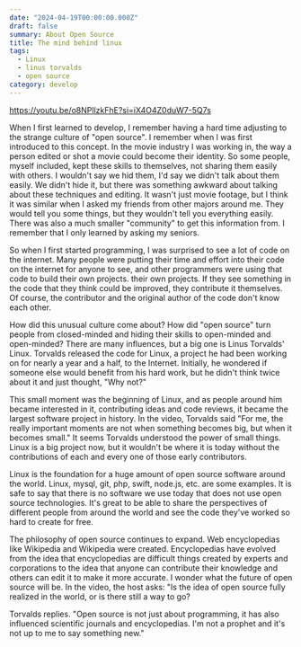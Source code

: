 ```yaml
---
date: "2024-04-19T00:00:00.000Z"
draft: false
summary: About Open Source
title: The mind behind linux
tags:
  - Linux
  - linus torvalds
  - open source
category: develop
---
```


https://youtu.be/o8NPllzkFhE?si=iX4O4Z0duW7-5Q7s

When I first learned to develop, I remember having a hard time adjusting to the strange culture of "open source". I remember when I was first introduced to this concept. In the movie industry I was working in, the way a person edited or shot a movie could become their identity.
So some people, myself included, kept these skills to themselves, not sharing them easily with others. I wouldn't say we hid them, I'd say we didn't talk about them easily.
We didn't hide it, but there was something awkward about talking about these techniques and editing. It wasn't just movie footage, but I think it was similar when I asked my friends from other majors around me. They would tell you some things, but they wouldn't tell you everything easily. There was also a much smaller "community" to get this information from. I remember that I only learned by asking my seniors.

So when I first started programming, I was surprised to see a lot of code on the internet. Many people were putting their time and effort into their code on the internet for anyone to see, and other programmers were using that code to build their own projects.
their own projects. If they see something in the code that they think could be improved, they contribute it themselves. Of course, the contributor and the original author of the code don't know each other.

How did this unusual culture come about? How did "open source" turn people from closed-minded and hiding their skills to open-minded and open-minded? There are many influences, but a big one is Linus Torvalds' Linux. Torvalds released the code for Linux, a project he had been working on for nearly a year and a half, to the Internet. Initially, he wondered if someone else would benefit from his hard work, but he didn't think twice about it and just thought, "Why not?"

This small moment was the beginning of Linux, and as people around him became interested in it, contributing ideas and code reviews, it became the largest software project in history. In the video, Torvalds said "For me, the really important moments are not when something becomes big, but when it becomes small." It seems Torvalds understood the power of small things. Linux is a big project now, but it wouldn't be where it is today without the contributions of each and every one of those early contributors.

Linux is the foundation for a huge amount of open source software around the world. Linux, mysql, git, php, swift, node.js, etc. are some examples. It is safe to say that there is no software we use today that does not use open source technologies. It's great to be able to share the perspectives of different people from around the world and see the code they've worked so hard to create for free.

The philosophy of open source continues to expand. Web encyclopedias like Wikipedia and Wikipedia were created. Encyclopedias have evolved from the idea that encyclopedias are difficult things created by experts and corporations to the idea that anyone can contribute their knowledge and others can edit it to make it more accurate. I wonder what the future of open source will be. In the video, the host asks: "Is the idea of open source fully realized in the world, or is there still a way to go?

Torvalds replies. "Open source is not just about programming, it has also influenced scientific journals and encyclopedias. I'm not a prophet and it's not up to me to say something new."
